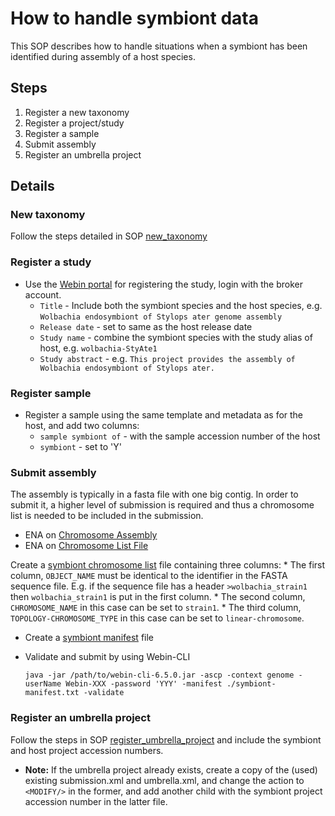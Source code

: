 # How to handle symbiont data

This SOP describes how to handle situations when a symbiont has been identified during assembly of a host species.

## Steps

1. Register a new taxonomy
1. Register a project/study
1. Register a sample
1. Submit assembly
1. Register an umbrella project

## Details
### New taxonomy
Follow the steps detailed in SOP [new_taxonomy](./new_taxonomy.md)

### Register a study
* Use the [Webin portal](https://www.ebi.ac.uk/ena/submit/webin/login) for registering the study, login with the broker account.
    * `Title` - Include both the symbiont species and the host species, e.g. `Wolbachia endosymbiont of Stylops ater genome assembly` <!-- agree on naming -->
    * `Release date` - set to same as the host release date
    * `Study name` - combine the symbiont species with the study alias of host, e.g. `wolbachia-StyAte1` <!-- agree on naming -->
    * `Study abstract` - e.g. `This project provides the assembly of Wolbachia endosymbiont of Stylops ater.`

### Register sample
* Register a sample using the same template and metadata as for the host, and add two columns:  
    * `sample symbiont of` - with the sample accession number of the host 
    * `symbiont` - set to 'Y'

### Submit assembly

The assembly is typically in a fasta file with one big contig. In order to submit it, a higher level of submission is required and thus a chromosome list is needed to be included in the submission.

* ENA on [Chromosome Assembly](https://ena-docs.readthedocs.io/en/latest/submit/assembly/genome.html#chromosome-assembly)
* ENA on [Chromosome List File](https://ena-docs.readthedocs.io/en/latest/submit/fileprep/assembly.html#chromosome-list-file)

Create a [symbiont chromosome list](./data/symbiont-chromosome_list.txt) file containing three columns:
    * The first column, `OBJECT_NAME` must be identical to the identifier in the FASTA sequence file. E.g. if the sequence file has a header `>wolbachia_strain1` then `wolbachia_strain1` is put in the first column.
    * The second column, `CHROMOSOME_NAME` in this case can be set to `strain1`.
    * The third column, `TOPOLOGY-CHROMOSOME_TYPE` in this case can be set to `linear-chromosome`.

* Create a [symbiont manifest](./data/symbiont-manifest.txt) file

* Validate and submit by using Webin-CLI
    ```
    java -jar /path/to/webin-cli-6.5.0.jar -ascp -context genome -userName Webin-XXX -password 'YYY' -manifest ./symbiont-manifest.txt -validate
    ```
### Register an umbrella project

Follow the steps in SOP [register_umbrella_project](./register_umbrella_project.md) and include the symbiont and host project accession numbers. 

* **Note:** If the umbrella project already exists, create a copy of the (used) existing submission.xml and umbrella.xml, and change the action to  `<MODIFY/>` in the former, and add another child with the symbiont project accession number in the latter file.
